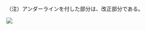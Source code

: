 （注）アンダーラインを付した部分は、改正部分である。

![](https://www.nta.go.jp/tmp/0c7f7c8a-8fea-490e-ad55-c9758ee783b4/images/221f89603049fdebbd3a6858df562a08bd86af4c28dac1f156efb5bbaa9136c3.jpg)